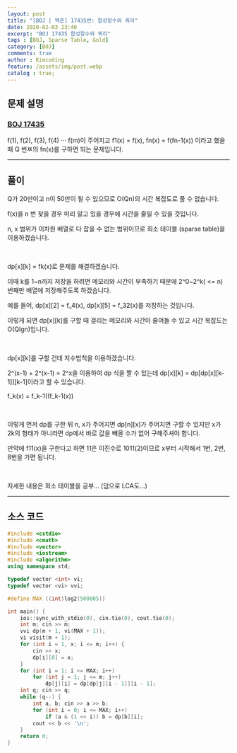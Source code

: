 ```yaml
---
layout: post
title: "[BOJ | 백준] 17435번: 합성함수와 쿼리"
date: 2020-02-03 23:40
excerpt: "BOJ 17435 합성함수와 쿼리"
tags : [BOJ, Sparse Table, Gold]
category: [BOJ]
comments: true
author : Kimcoding
feature: /assets/img/post.webp
catalog : true;
---
```


## 문제 설명

### [BOJ 17435](https://www.acmicpc.net/problem/17435)

f(1), f(2), f(3), f(4) ··· f(m)이 주어지고
f1(x) = f(x), fn(x) = f(fn-1(x))
이라고 했을 때 Q 번ㅉ의 fn(x)를 구하면 되는 문제입니다.

---

## 풀이

Q가 20만이고 n이 50만이 될 수 있으므로 O(Qn)의 시간 복잡도로 풀 수 없습니다.

f(x)을 n 번 찾을 경우 미리 알고 있을 경우에 시간을 줄일 수 있을 것입니다.

n, x 범위가 이차원 배열로 다 잡을 수 없는 범위이므로 희소 테이블 (sparse table)을 이용하겠습니다.

<br/>


dp[x][k] = fk(x)로 문제를 해결하겠습니다.

이때 k를 1~n까지 저장을 하려면 메모리와 시간이 부족하기 때문에 2^0~2^k( <= n) 번째만 배열에 저장해주도록 하겠습니다.

예를 들어, dp[x][2] = f_4(x), dp[x][5] = f_32(x)를 저장하는 것입니다.

이렇게 되면 dp[x][k]를 구할 때 걸리는 메모리와 시간이 줄어들 수 있고 시간 복잡도는 O(Qlgn)입니다.

<br/>


dp[x][k]를 구할 건데 지수법칙을 이용하겠습니다.

2^(x-1) + 2^(x-1) = 2^x을 이용하여 dp 식을 짤 수 있는데 dp[x][k] = dp[dp[x][k-1]][k-1]이라고 할 수 있습니다.

f_k(x) = f_k-1((f_k-1(x))

<br/>


이렇게 먼저 dp를 구한 뒤 n, x가 주어지면 dp[n][x]가 주어지면 구할 수 있지만 
x가 2k의 형태가 아니라면 dp에서 바로 값을 빼올 수가 없어 구해주셔야 합니다.

만약에 f11(x)을 구한다고 하면 11은 이진수로 1011(2)이므로  x부터 시작해서 1번, 2번, 8번을 가면 됩니다.

<br/>

자세한 내용은 희소 테이블을 공부... (덤으로 LCA도...)

---
## <i class="fa fa-code"></i> 소스 코드

```cpp
#include <cstdio>
#include <cmath>
#include <vector>
#include <iostream>
#include <algorithm>
using namespace std;

typedef vector <int> vi;
typedef vector <vi> vvi;

#define MAX ((int)log2(500005))

int main() {
	ios::sync_with_stdio(0), cin.tie(0), cout.tie(0);
	int m; cin >> m;
	vvi dp(m + 1, vi(MAX + 1));
	vi visit(m + 1);
	for (int i = 1, x; i <= m; i++) {
		cin >> x;
		dp[i][0] = x;
	}
	for (int i = 1; i <= MAX; i++)
		for (int j = 1; j <= m; j++)
			dp[j][i] = dp[dp[j][i - 1]][i - 1];
	int q; cin >> q;
	while (q--) {
		int a, b; cin >> a >> b;
		for (int i = 0; i <= MAX; i++)
			if (a & (1 << i)) b = dp[b][i];
		cout << b << '\n';
	}
	return 0;
}
```
